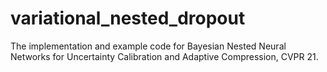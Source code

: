 # variational_nested_dropout

The implementation and example code for Bayesian Nested Neural Networks for Uncertainty Calibration and Adaptive Compression, CVPR 21.
